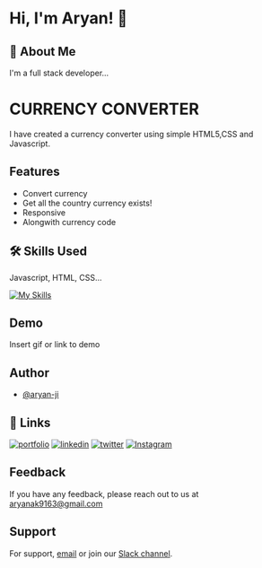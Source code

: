 # Hi, I'm Aryan! 👋

## 🚀 About Me

I'm a full stack developer...

# CURRENCY CONVERTER

I have created a currency converter using simple HTML5,CSS and Javascript.

## Features

- Convert currency
- Get all the country currency exists!
- Responsive
- Alongwith currency code

## 🛠 Skills Used

Javascript, HTML, CSS...

[![My Skills](https://skillicons.dev/icons?i=html,css,js)]()

## Demo

Insert gif or link to demo

## Author

- [@aryan-ji](https://www.github.com/aryan-ji)

## 🔗 Links

[![portfolio](https://img.shields.io/badge/my_portfolio-000?style=for-the-badge&logo=ko-fi&logoColor=white)](https://shashishekharmaharaj.com//)
[![linkedin](https://img.shields.io/badge/linkedin-0A66C2?style=for-the-badge&logo=linkedin&logoColor=white)](https://www.linkedin.com/in/aryan-ji/)
[![twitter](https://img.shields.io/badge/twitter-1DA1F2?style=for-the-badge&logo=twitter&logoColor=white)](https://www.twitter.com/@AryanKu20348088)
[![Instagram](https://img.shields.io/badge/Instagram-%56E4405F?style=for-the-badge&logo=instagram)](https://www.instagram.com/i_aryankushwaha/)

## Feedback

If you have any feedback, please reach out to us at [aryanak9163@gmail.com](mailto:aryan.official.cse@gmail.com)

## Support

For support, [email](mailto:aryan.official.cse@gmail.com) or join our [Slack channel](https://www.github.com/aryan-ji).
